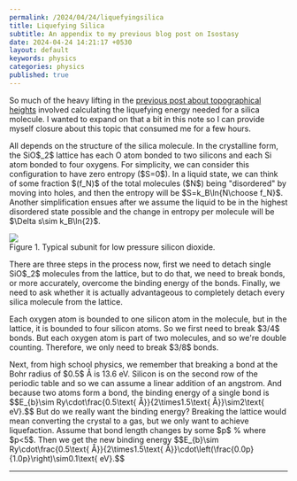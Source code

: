 ```yaml
---
permalink: /2024/04/24/liquefyingsilica
title: Liquefying Silica 
subtitle: An appendix to my previous blog post on Isostasy 
date: 2024-04-24 14:21:17 +0530
layout: default
keywords: physics
categories: physics
published: true
---
```


So much of the heavy lifting in the [previous post about topographical heights](/2024/04/22/maxmountainheight)
involved calculating the liquefying
energy needed for a silica molecule. I wanted to expand on that a bit in this note
so I can provide myself closure
about this topic that consumed me for a few hours.
<p>
<p>All depends on the structure of the silica molecule. In the crystalline form, the
SiO$_2$ lattice has each O atom
bonded to two silicons and each Si atom bonded to four oxygens. For simplicity, we
can consider this configuration
to have zero entropy ($S=0$). In a liquid state, we can think of some fraction
$(f_N)$ of the total molecules ($N$)
being &quot;disordered&quot; by moving into holes, and then the entropy will be
$S=k_B\ln{N\choose f_N}$. Another
simplification ensues after we assume the liquid to be in the highest disordered
state possible and the change in
entropy per molecule will be $\Delta s\sim k_B\ln{2}$.</p>

<div class='figure'>
    <img src="https://upload.wikimedia.org/wikipedia/commons/d/d5/Si-OCage.svg"/>
    <div class='caption'>
        <span class='caption-label'>Figure 1.</span> Typical subunit for low pressure silicon dioxide.
    </div>
</div>
<p>There are three steps in the process now, first we need to detach single SiO$_2$
molecules from the lattice, but to
do that, we need to break bonds, or more accurately, overcome the binding energy of
the bonds. Finally, we need to
ask whether it is actually advantageous to completely detach every silica molecule
from the lattice.</p>
<p>Each oxygen atom is bounded to one silicon atom in the molecule, but in the lattice,
it is bounded to four silicon
atoms. So we first need to break $3/4$ bonds. But each oxygen atom is part of two
molecules, and so we&#39;re double
counting. Therefore, we only need to break $3/8$ bonds. </p>
<p>Next, from high school physics, we remember that breaking a bond at the Bohr radius
of $0.5$ Å is 13.6 eV. Silicon is
on the second row of the periodic table and so we can assume a linear addition of an
angstrom. And because two atoms
form a bond, the binding energy of a single bond is $$E_{b}\sim
Ry\cdot\frac{0.5\text{ Å}}{2\times1.5\text{
Å}}\sim2\text{ eV}.$$
But do we really want the binding energy? Breaking the lattice would mean
converting the crystal to a gas, but
we only want to achieve liquefaction. Assume that bond length changes by some
$p$ % where $p&lt;5$. Then we get
the new binding energy $$E_{b}\sim Ry\cdot\frac{0.5\text{
Å}}{2\times1.5\text{
Å}}\cdot\left(\frac{0.0p}{1.0p}\right)\sim0.1\text{ eV}.$$</p>
</p>

---

